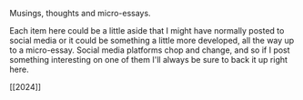 Musings, thoughts and micro-essays.

Each item here could be a little aside that I might have normally posted to social media or it could be something a little more developed, all the way up to a micro-essay. Social media platforms chop and change, and so if I post something interesting on one of them I'll always be sure to back it up right here.

[[2024]]

